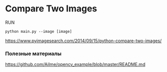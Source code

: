 # Compare Two Images

RUN

    python main.py --image [image]


https://www.pyimagesearch.com/2014/09/15/python-compare-two-images/

### Полезные материалы

https://github.com/Ailme/opencv_example/blob/master/README.md